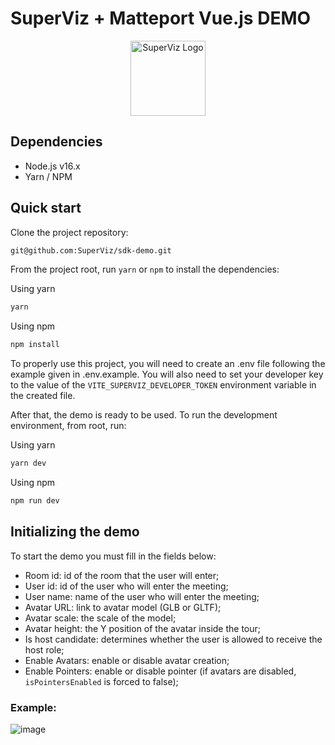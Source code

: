 # SuperViz + Matteport Vue.js DEMO


<p align="center">
   <a href="https://superviz.com/" target="blank"><img src="https://avatars.githubusercontent.com/u/56120553?s=200&v=4" width="120" alt="SuperViz Logo" /></a>
</p>

## Dependencies

* Node.js v16.x
* Yarn / NPM

## Quick start

Clone the project repository:

```bash
git@github.com:SuperViz/sdk-demo.git
```

From the project root, run `yarn` or `npm` to install the dependencies:

Using yarn
```bash
yarn
```

Using npm
```bash
npm install
```

To properly use this project, you will need to create an .env file following the example given in .env.example.
You will also need to set your developer key to the value of the `VITE_SUPERVIZ_DEVELOPER_TOKEN` environment variable in the created file.

After that, the demo is ready to be used. To run the development environment, from root, run:

Using yarn
```bash
yarn dev
```

Using npm
```bash
npm run dev
```

## Initializing the demo

To start the demo you must fill in the fields below:

* Room id: id of the room that the user will enter;
* User id: id of the user who will enter the meeting;
* User name: name of the user who will enter the meeting;
* Avatar URL: link to avatar model (GLB or GLTF);
* Avatar scale: the scale of the model;
* Avatar height: the Y position of the avatar inside the tour;
* Is host candidate: determines whether the user is allowed to receive the host role;
* Enable Avatars: enable or disable avatar creation;
* Enable Pointers: enable or disable pointer (if avatars are disabled, `isPointersEnabled` is forced to false);



### Example:

![image](https://user-images.githubusercontent.com/49524331/202759577-562ed255-49fd-4dd8-826d-2babb2b59522.png)
